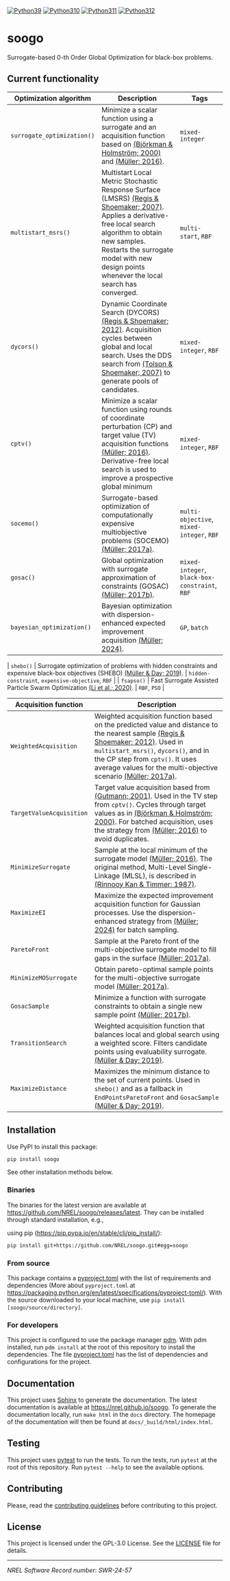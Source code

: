 [![Python39](https://img.shields.io/badge/python-3.9-green.svg)](https://github.com/NREL/soogo/actions/workflows/python-package.yml)
[![Python310](https://img.shields.io/badge/python-3.10-green.svg)](https://github.com/NREL/soogo/actions/workflows/python-package.yml)
[![Python311](https://img.shields.io/badge/python-3.11-green.svg)](https://github.com/NREL/soogo/actions/workflows/python-package.yml)
[![Python312](https://img.shields.io/badge/python-3.12-green.svg)](https://github.com/NREL/soogo/actions/workflows/python-package.yml)

# soogo

Surrogate-based 0-th Order Global Optimization for black-box problems.

## Current functionality

<!--- Table below --->

| Optimization algorithm     | Description                                                                                                                                                                                                                                                               | Tags                                           |
| -------------------------- | ------------------------------------------------------------------------------------------------------------------------------------------------------------------------------------------------------------------------------------------------------------------------- | ---------------------------------------------- |
| `surrogate_optimization()` | Minimize a scalar function using a surrogate and an acquisition function based on [(Björkman & Holmström; 2000)][BjoHol2000] and [(Müller; 2016)][Muller2016].                                                                                                            | `mixed-integer`                                |
| `multistart_msrs()`        | Multistart Local Metric Stochastic Response Surface (LMSRS) [(Regis & Shoemaker; 2007)][RegSho2007]. Applies a derivative-free local search algorithm to obtain new samples. Restarts the surrogate model with new design points whenever the local search has converged. | `multi-start`, `RBF`                           |
| `dycors()`                 | Dynamic Coordinate Search (DYCORS) [(Regis & Shoemaker; 2012)][RegSho2012]. Acquisition cycles between global and local search. Uses the DDS search from [(Tolson & Shoemaker; 2007)][TolSho2007] to generate pools of candidates.                                        | `mixed-integer`, `RBF`                         |
| `cptv()`                   | Minimize a scalar function using rounds of coordinate perturbation (CP) and target value (TV) acquisition functions [(Müller; 2016)][Muller2016]. Derivative-free local search is used to improve a prospective global minimum                                            | `mixed-integer`, `RBF`                         |
| `socemo()`                 | Surrogate-based optimization of computationally expensive multiobjective problems (SOCEMO) [(Müller; 2017a)][Muller2017a].                                                                                                                                                | `multi-objective`, `mixed-integer`, `RBF`      |
| `gosac()`                  | Global optimization with surrogate approximation of constraints (GOSAC) [(Müller; 2017b)][Muller2017b].                                                                                                                                                                   | `mixed-integer`, `black-box-constraint`, `RBF` |
| `bayesian_optimization()`  | Bayesian optimization with dispersion-enhanced expected improvement acquisition [(Müller; 2024)][Muller2024].                                                                                                                                                             | `GP`, `batch`                                  |

| `shebo()`                  | Surrogate optimization of problems with hidden constraints and expensive black-box objectives (SHEBO) [(Müller & Day; 2019)][Muller2019].                                                                                                                                                             | `hidden-constraint`, `expensive-objective`, `RBF`                                  |
| `fsapso()`  | Fast Surrogate Assisted Particle Swarm Optimization [(Li et al.; 2020)][Li2020].                                                                                                                                                             | `RBF`, `PSO`                                  |

<!--- Table below --->

| Acquisition function     | Description                                                                                                                                                                                                                                                                                               |
| ------------------------ | --------------------------------------------------------------------------------------------------------------------------------------------------------------------------------------------------------------------------------------------------------------------------------------------------------- |
| `WeightedAcquisition`    | Weighted acquisition function based on the predicted value and distance to the nearest sample [(Regis & Shoemaker; 2012)][RegSho2012]. Used in `multistart_msrs()`, `dycors()`, and in the CP step from `cptv()`. It uses average values for the multi-objective scenario [(Müller; 2017a)][Muller2017a]. |
| `TargetValueAcquisition` | Target value acquisition based from [(Gutmann; 2001)][Gut2001]. Used in the TV step from `cptv()`. Cycles through target values as in [(Björkman & Holmström; 2000)][BjoHol2000]. For batched acquisition, uses the strategy from [(Müller; 2016)][Muller2016] to avoid duplicates.                       |
| `MinimizeSurrogate`      | Sample at the local minimum of the surrogate model [(Müller; 2016)][Muller2016]. The original method, Multi-Level Single-Linkage (MLSL), is described in [(Rinnooy Kan & Timmer; 1987)][RinTim1987].                                                                                                      |
| `MaximizeEI`             | Maximize the expected improvement acquisition function for Gaussian processes. Use the dispersion-enhanced strategy from [(Müller; 2024)][Muller2024] for batch sampling.                                                                                                                                 |
| `ParetoFront`            | Sample at the Pareto front of the multi-objective surrogate model to fill gaps in the surface [(Müller; 2017a)][Muller2017a].                                                                                                                                                                             |
| `MinimizeMOSurrogate`    | Obtain pareto-optimal sample points for the multi-objective surrogate model [(Müller; 2017a)][Muller2017a].                                                                                                                                                                                               |
| `GosacSample`            | Minimize a function with surrogate constraints to obtain a single new sample point [(Müller; 2017b)][Muller2017b].                                                                                                                                                                                        |
| `TransitionSearch`       | Weighted acquisition function that balances local and global search using a weighted score. Filters candidate points using evaluability surrogate. [(Müller & Day; 2019)][Muller2019].                                                                                                                                                                                        |
| `MaximizeDistance`       | Maximizes the minimum distance to the set of current points. Used in `shebo()` and as a fallback in `EndPointsParetoFront` and `GosacSample` [(Müller & Day; 2019)][Muller2019].                                                                                                                                                                                        |

[BjoHol2000]: https://doi.org/10.1023/A:1011584207202
[Muller2016]: https://doi.org/10.1007/s11081-015-9281-2
[RegSho2007]: https://doi.org/10.1287/ijoc.1060.0182
[RegSho2012]: https://doi.org/10.1080/0305215X.2012.687731
[Muller2017a]: https://doi.org/10.1287/ijoc.2017.0749
[Muller2017b]: https://doi.org/10.1007/s10898-017-0496-y
[Muller2024]: https://doi.org/10.1002/qre.3245
[TolSho2007]: https://doi.org/10.1029/2005WR004723
[Gut2001]: https://doi.org/10.1023/A:1011255519438
[RinTim1987]: https://doi.org/10.1007/BF02592071
[Li2020]: https://doi.org/10.1016/j.asoc.2020.106303
[Muller2019]: https://doi.org/10.1287/ijoc.2018.0864

## Installation

Use PyPI to install this package:

```sh
pip install soogo
```

See other installation methods below.

### Binaries

The binaries for the latest version are available at https://github.com/NREL/soogo/releases/latest. They can be installed through standard installation, e.g.,

using pip (https://pip.pypa.io/en/stable/cli/pip_install/):

```sh
pip install git+https://github.com/NREL/soogo.git#egg=soogo
```

### From source

This package contains a [pyproject.toml](pyproject.toml) with the list of requirements and dependencies (More about `pyproject.toml` at https://packaging.python.org/en/latest/specifications/pyproject-toml/). With the source downloaded to your local machine, use `pip install [soogo/source/directory]`.

### For developers

This project is configured to use the package manager [pdm](https://pdm-project.org/en/stable/). With pdm installed, run `pdm install` at the root of this repository to install the dependencies. The file [pyproject.toml](pyproject.toml) has the list of dependencies and configurations for the project.

## Documentation

This project uses [Sphinx](https://www.sphinx-doc.org/en/master/) to generate the documentation. The latest documentation is available at https://nrel.github.io/soogo. To generate the documentation locally, run `make html` in the `docs` directory. The homepage of the documentation will then be found at `docs/_build/html/index.html`.

## Testing

This project uses [pytest](https://docs.pytest.org/en/stable/) to run the tests. To run the tests, run `pytest` at the root of this repository. Run `pytest --help` to see the available options.

## Contributing

Please, read the [contributing guidelines](CONTRIBUTING.md) before contributing to this project.

## License

This project is licensed under the GPL-3.0 License. See the [LICENSE](LICENSE) file for details.

---

_NREL Software Record number: SWR-24-57_
